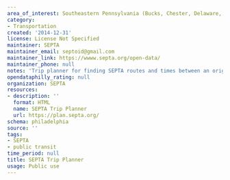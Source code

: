 ```yaml
---
area_of_interest: Southeastern Pennsylvania (Bucks, Chester, Delaware, Montgomery, Philadelphia counties)
category:
- Transportation
created: '2014-12-31'
license: License Not Specified
maintainer: SEPTA
maintainer_email: septoid@gmail.com
maintainer_link: https://wwww.septa.org/open-data/
maintainer_phone: null
notes: 'Trip planner for finding SEPTA routes and times between an origin and destination.' 
opendataphilly_rating: null
organization: SEPTA
resources:
- description: ''
  format: HTML
  name: SEPTA Trip Planner
  url: https://plan.septa.org/
schema: philadelphia
source: ''
tags: 
- SEPTA
- public transit
time_period: null
title: SEPTA Trip Planner
usage: Public use
---
```

